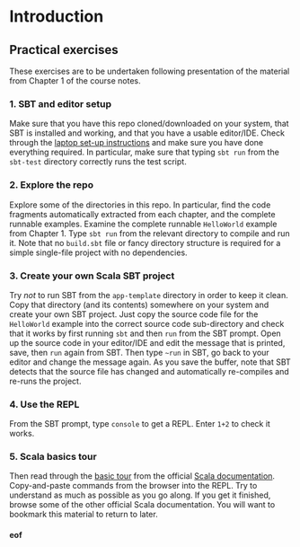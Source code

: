 # Introduction

## Practical exercises

These exercises are to be undertaken following presentation of the material from Chapter 1 of the course notes.


### 1. SBT and editor setup

Make sure that you have this repo cloned/downloaded on your system, that SBT is installed and working, and that you have a usable editor/IDE. Check through the [laptop set-up instructions](../Setup.md) and make sure you have done everything required. In particular, make sure that typing `sbt run` from the `sbt-test` directory correctly runs the test script.

### 2. Explore the repo

Explore some of the directories in this repo. In particular, find the code fragments automatically extracted from each chapter, and the complete runnable examples. Examine the complete runnable `HelloWorld` example from Chapter 1. Type `sbt run` from the relevant directory to compile and run it. Note that no `build.sbt` file or fancy directory structure is required for a simple single-file project with no dependencies.

### 3. Create your own Scala SBT project

Try *not* to run SBT from the `app-template` directory in order to keep it clean. Copy that directory (and its contents) somewhere on your system and create your own SBT project. Just copy the source code file for the `HelloWorld` example into the correct source code sub-directory and check that it works by first running `sbt` and then `run` from the SBT prompt. Open up the source code in your editor/IDE and edit the message that is printed, save, then `run` again from SBT. Then type `~run` in SBT, go back to your editor and change the message again. As you save the buffer, note that SBT detects that the source file has changed and automatically re-compiles and re-runs the project.

### 4. Use the REPL

From the SBT prompt, type `console` to get a REPL. Enter `1+2` to check it works. 

### 5. Scala basics tour

Then read through the [basic tour](http://docs.scala-lang.org/tutorials/tour/basics.html) from the official [Scala documentation](http://docs.scala-lang.org/). Copy-and-paste commands from the browser into the REPL. Try to understand as much as possible as you go along. If you get it finished, browse some of the other official Scala documentation. You will want to bookmark this material to return to later.


#### eof



